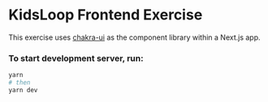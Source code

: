 # KidsLoop Frontend Exercise

This exercise uses [chakra-ui](https://github.com/chakra-ui/chakra-ui) as the component library within a Next.js app.

### To start development server, run:

```bash
yarn
# then
yarn dev
```
